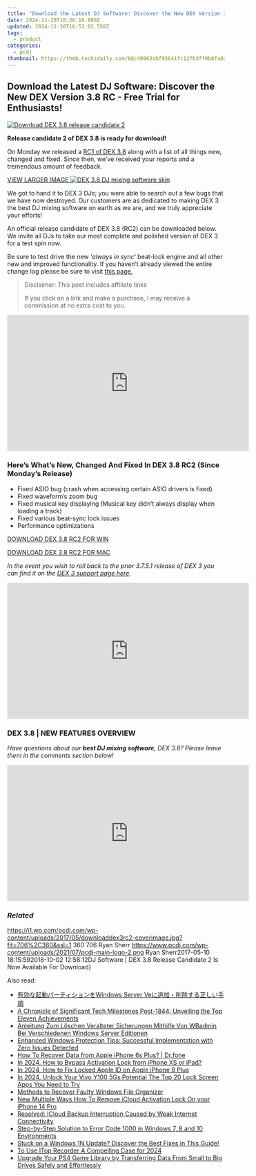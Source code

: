 ```yaml
---
title: "Download the Latest DJ Software: Discover the New DEX Version 3.8 RC - Free Trial for Enthusiasts!"
date: 2024-11-28T18:36:18.890Z
updated: 2024-11-30T16:53:02.558Z
tags:
  - product
categories:
  - pcdj
thumbnail: https://thmb.techidaily.com/8dc40963abf93641fc12fb3ff0b8fa0a43902050db781f6bcdf9e50e7619aa67.jpg
---
```


## Download the Latest DJ Software: Discover the New DEX Version 3.8 RC - Free Trial for Enthusiasts!

[![Download DEX 3.8 release candidate 2](https://i1.wp.com/pcdj.com/wp-content/uploads/2017/05/downloaddex3rc2-coverimage.jpg?resize=706%2C321&ssl=1)](https://i1.wp.com/pcdj.com/wp-content/uploads/2017/05/downloaddex3rc2-coverimage.jpg?fit=706%2C360&ssl=1 "Download DEX 3.8 release candidate 2")

**Release candidate 2 of DEX 3.8 is ready for download!**

On Monday we released a [RC1 of DEX 3.8](https://tools.techidaily.com/pcdj/products/) along with a list of all things new, changed and fixed. Since then, we’ve received your reports and a tremendous amount of feedback.

[VIEW LARGER IMAGE ![DEX 3.8 DJ mixing software skin](https://i0.wp.com/pcdj.com/wp-content/uploads/2017/05/dex38-skin.jpg?fit=300%2C169&ssl=1 "DEX 3.8 DJ mixing software skin")](https://i0.wp.com/pcdj.com/wp-content/uploads/2017/05/dex38-skin.jpg?fit=1030%2C579&ssl=1)

We got to hand it to DEX 3 DJs; you were able to search out a few bugs that we have now destroyed. Our customers are as dedicated to making DEX 3 the best DJ mixing software on earth as we are, and we truly appreciate your efforts!

An official release candidate of DEX 3.8 (RC2) can be downloaded below. We invite all DJs to take our most complete and polished version of DEX 3 for a test spin now.

Be sure to test drive the new ‘_always in sync_‘ beat-lock engine and all other new and improved functionality. If you haven’t already viewed the entire change log please be sure to visit [this page.](https://tools.techidaily.com/pcdj/products/)

>  Disclaimer: This post includes affiliate links
>
>  If you click on a link and make a purchase, I may receive a commission at no extra cost to you.
>

<!-- affiliate ads begin -->
<iframe width="560" height="315" src="https://www.youtube.com/embed/K7fATC_lI7o?si=UFotPJqflDRZr-mv" title="YouTube video player" frameborder="0" allow="accelerometer; autoplay; clipboard-write; encrypted-media; gyroscope; picture-in-picture; web-share" referrerpolicy="strict-origin-when-cross-origin" allowfullscreen></iframe>
<!-- affiliate ads end -->

### Here’s What’s New, Changed And Fixed In DEX 3.8 RC2 (Since Monday’s Release)

* Fixed ASIO bug (crash when accessing certain ASIO drivers is fixed)
* Fixed waveform’s zoom bug
* Fixed musical key displaying (Musical key didn’t always display when loading a track)
* Fixed various beat-sync lock issues
* Performance optimizations

[DOWNLOAD DEX 3.8 RC2 FOR WIN](https://tools.techidaily.com/pcdj/products/)

[DOWNLOAD DEX 3.8 RC2 FOR MAC](https://tools.techidaily.com/pcdj/products/)

_In the event you wish to roll back to the prior 3.7.5.1 release of DEX 3 you can find it on the [DEX 3 support page here](https://tools.techidaily.com/pcdj/products/)._ 

<!-- affiliate ads begin -->
<iframe width="560" height="315" src="https://www.youtube.com/embed/bXmwwSmYqq4?si=Bb-eJfLnlpeeClyt" title="YouTube video player" frameborder="0" allow="accelerometer; autoplay; clipboard-write; encrypted-media; gyroscope; picture-in-picture; web-share" referrerpolicy="strict-origin-when-cross-origin" allowfullscreen></iframe>
<!-- affiliate ads end -->

### DEX 3.8 | NEW FEATURES OVERVIEW

_Have questions about our **best DJ mixing software**, DEX 3.8? Please leave them in the comments section below!_

<!-- affiliate ads begin -->
<iframe width="560" height="315" src="https://www.youtube.com/embed/LlYIdWQc-jw?si=ZQ5809CbQGEar0vg" title="YouTube video player" frameborder="0" allow="accelerometer; autoplay; clipboard-write; encrypted-media; gyroscope; picture-in-picture; web-share" referrerpolicy="strict-origin-when-cross-origin" allowfullscreen></iframe>
<!-- affiliate ads end -->

### _Related_

https://i1.wp.com/pcdj.com/wp-content/uploads/2017/05/downloaddex3rc2-coverimage.jpg?fit=706%2C360&ssl=1 360 706 Ryan Sherr https://www.pcdj.com/wp-content/uploads/2021/07/pcdj-main-logo-2.png Ryan Sherr2017-05-10 18:15:592018-10-02 12:58:12DJ Software | DEX 3.8 Release Candidate 2 Is Now Available For Download}

<ins class="adsbygoogle"
     style="display:block"
     data-ad-format="autorelaxed"
     data-ad-client="ca-pub-7571918770474297"
     data-ad-slot="1223367746"></ins>

<ins class="adsbygoogle"
     style="display:block"
     data-ad-client="ca-pub-7571918770474297"
     data-ad-slot="8358498916"
     data-ad-format="auto"
     data-full-width-responsive="true"></ins>

<span class="atpl-alsoreadstyle">Also read:</span>
<div><ul>
<li><a href="https://win-cloud.techidaily.com/windows-server-ve/"><u>有効な起動パーティションをWindows Server Veに追加・削除する正しい手順</u></a></li>
<li><a href="https://techno-recovery.techidaily.com/a-chronicle-of-significant-tech-milestones-post-1844-unveiling-the-top-eleven-achievements/"><u>A Chronicle of Significant Tech Milestones Post-1844: Unveiling the Top Eleven Achievements</u></a></li>
<li><a href="https://win-cloud.techidaily.com/anleitung-zum-loschen-veralteter-sicherungen-mithilfe-von-wbadmin-bei-verschiedenen-windows-server-editionen/"><u>Anleitung Zum Löschen Veralteter Sicherungen Mithilfe Von WBadmin Bei Verschiedenen Windows Server Editionen</u></a></li>
<li><a href="https://win-cloud.techidaily.com/enhanced-windows-protection-tips-successful-implementation-with-zero-issues-detected/"><u>Enhanced Windows Protection Tips: Successful Implementation with Zero Issues Detected</u></a></li>
<li><a href="https://techidaily.com/how-to-recover-data-from-apple-iphone-6s-plus-drfone-by-drfone-ios-data-recovery-ios-data-recovery/"><u>How To Recover Data from Apple iPhone 6s Plus? | Dr.fone</u></a></li>
<li><a href="https://activate-lock.techidaily.com/in-2024-how-to-bypass-activation-lock-from-iphone-xs-or-ipad-by-drfone-ios/"><u>In 2024, How to Bypass Activation Lock from iPhone XS or iPad?</u></a></li>
<li><a href="https://apple-account.techidaily.com/in-2024-how-to-fix-locked-apple-id-on-apple-iphone-8-plus-by-drfone-ios/"><u>In 2024, How to Fix Locked Apple ID on Apple iPhone 8 Plus</u></a></li>
<li><a href="https://unlock-android.techidaily.com/in-2024-unlock-your-vivo-y100-5gs-potential-the-top-20-lock-screen-apps-you-need-to-try-by-drfone-android/"><u>In 2024, Unlock Your Vivo Y100 5Gs Potential The Top 20 Lock Screen Apps You Need to Try</u></a></li>
<li><a href="https://win11-tips.techidaily.com/methods-to-recover-faulty-windows-file-organizer/"><u>Methods to Recover Faulty Windows File Organizer</u></a></li>
<li><a href="https://activate-lock.techidaily.com/new-multiple-ways-how-to-remove-icloud-activation-lock-on-your-iphone-14-pro-by-drfone-ios/"><u>New Multiple Ways How To Remove iCloud Activation Lock On your iPhone 14 Pro</u></a></li>
<li><a href="https://win-cloud.techidaily.com/resolved-icloud-backup-interruption-caused-by-weak-internet-connectivity/"><u>Resolved: ICloud Backup Interruption Caused by Weak Internet Connectivity</u></a></li>
<li><a href="https://win-howtos.techidaily.com/step-by-step-solution-to-error-code-1000-in-windows-7-8-and-10-environments/"><u>Step-by-Step Solution to Error Code 1000 in Windows 7, 8 and 10 Environments</u></a></li>
<li><a href="https://win-cloud.techidaily.com/stuck-on-a-windows-1n-update-discover-the-best-fixes-in-this-guide/"><u>Stuck on a Windows 1N Update? Discover the Best Fixes in This Guide!</u></a></li>
<li><a href="https://screen-sharing-recording.techidaily.com/to-use-itop-recorder-a-compelling-case-for-2024/"><u>To Use ITop Recorder A Compelling Case for 2024</u></a></li>
<li><a href="https://win-cloud.techidaily.com/upgrade-your-ps4-game-library-by-transferring-data-from-small-to-big-drives-safely-and-effortlessly/"><u>Upgrade Your PS4 Game Library by Transferring Data From Small to Big Drives Safely and Effortlessly</u></a></li>
</ul></div>

